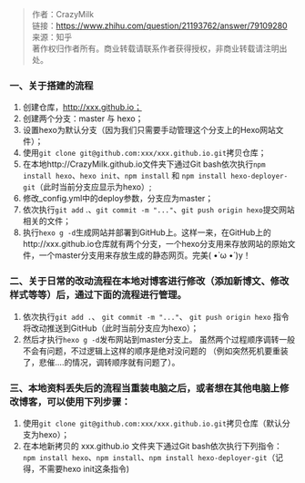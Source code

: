 > 作者：CrazyMilk \
> 链接：https://www.zhihu.com/question/21193762/answer/79109280 \
> 来源：知乎 \
>著作权归作者所有。商业转载请联系作者获得授权，非商业转载请注明出处。

### 一、关于搭建的流程
1. 创建仓库，http://xxx.github.io；
2. 创建两个分支：master 与 hexo；
3. 设置hexo为默认分支（因为我们只需要手动管理这个分支上的Hexo网站文件）；
4. 使用`git clone git@github.com:xxx/xxx.github.io.git`拷贝仓库；
5. 在本地http://CrazyMilk.github.io文件夹下通过Git bash依次执行`npm install hexo`、`hexo init`、`npm install` 和 `npm install hexo-deployer-git`（此时当前分支应显示为hexo）;
6. 修改_config.yml中的deploy参数，分支应为master；
7. 依次执行`git add` .、`git commit -m "..."`、`git push origin hexo`提交网站相关的文件；
8. 执行`hexo g -d`生成网站并部署到GitHub上。这样一来，在GitHub上的http://xxx.github.io仓库就有两个分支，一个hexo分支用来存放网站的原始文件，一个master分支用来存放生成的静态网页。完美( •̀ ω •́ )y！
### 二、关于日常的改动流程在本地对博客进行修改（添加新博文、修改样式等等）后，通过下面的流程进行管理。
1. 依次执行`git add .`、
`git commit -m "..."`、
`git push origin hexo`
指令将改动推送到GitHub（此时当前分支应为hexo）；
2. 然后才执行`hexo g -d`发布网站到master分支上。
虽然两个过程顺序调转一般不会有问题，不过逻辑上这样的顺序是绝对没问题的
（例如突然死机要重装了，悲催....的情况，调转顺序就有问题了）。
### 三、本地资料丢失后的流程当重装电脑之后，或者想在其他电脑上修改博客，可以使用下列步骤：
1. 使用`git clone git@github.com:xxx/xxx.github.io.git`拷贝仓库（默认分支为hexo）；
2. 在本地新拷贝的 xxx.github.io 文件夹下通过Git bash依次执行下列指令：
`npm install hexo`、`npm install`、`npm install hexo-deployer-git`（记得，不需要hexo init这条指令)
